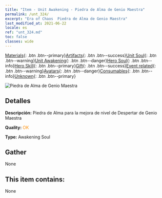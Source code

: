 ```yaml
---
title: "Item - Unit Awakening - Piedra de Alma de Genio Maestra"
permalink: /unt_324/
excerpt: "Era of Chaos  Piedra de Alma de Genio Maestra"
last_modified_at: 2021-06-22
locale: es
ref: "unt_324.md"
toc: false
classes: wide
---
```

 [Materials](/ItemsES/){: .btn .btn--primary}[Artifacts](/ItemsES/Artifacts/){: .btn .btn--success}[Unit Soul](/ItemsES/UnitSoul/){: .btn .btn--warning}[Unit Awakening](/ItemsES/UnitAwakening/){: .btn .btn--danger}[Hero Soul](/ItemsES/HeroSoul/){: .btn .btn--info}[Hero Skill](/ItemsES/HeroSkill/){: .btn .btn--primary}[Gift](/ItemsES/Gift/){: .btn .btn--success}[Event related](/ItemsES/Events/){: .btn .btn--warning}[Avatars](/ItemsES/Avatars/){: .btn .btn--danger}[Consumables](/ItemsES/Consumables/){: .btn .btn--info}[Unknown](/ItemsES/Unknown/){: .btn .btn--primary}

 ![Piedra de Alma de Genio Maestra](/images/u/tia_shendeng.jpg)

## Detalles
 **Descripción:** Piedra de Alma para la mejora de nivel de Despertar de Genio Maestra

 **Quality:** <span style="color: #FF8C00">OK</span>

 **Type:** Awakening Soul

## Gather

  None

## This item contains:

  None

